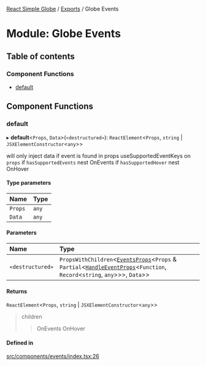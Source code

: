 [React Simple Globe](../README.md) / [Exports](../modules.md) / Globe Events

# Module: Globe Events

## Table of contents

### Component Functions

- [default](Globe_Events.md#default)

## Component Functions

### default

▸ **default**<`Props`, `Data`\>(`«destructured»`): `ReactElement`<`Props`, `string` \| `JSXElementConstructor`<`any`\>\>

will only inject data if event is found in props
useSupportedEventKeys on `props`
if `hasSupportedEvents` nest OnEvents
if `hasSupportedHover` nest OnHover

#### Type parameters

| Name | Type |
| :------ | :------ |
| `Props` | `any` |
| `Data` | `any` |

#### Parameters

| Name | Type |
| :------ | :------ |
| `«destructured»` | `PropsWithChildren`<[`EventsProps`](../interfaces/Globe_Events_Types.EventsProps.md)<`Props` & `Partial`<[`HandleEventProps`](../interfaces/Globe_Events_Types.HandleEventProps.md)<`Function`, `Record`<`string`, `any`\>\>\>, `Data`\>\> |

#### Returns

`ReactElement`<`Props`, `string` \| `JSXElementConstructor`<`any`\>\>

>children
>>OnEvents
>>OnHover

#### Defined in

[src/components/events/index.tsx:26](https://github.com/Gaushao/d3-react-globe/blob/0a8a5c1/src/components/events/index.tsx#L26)
